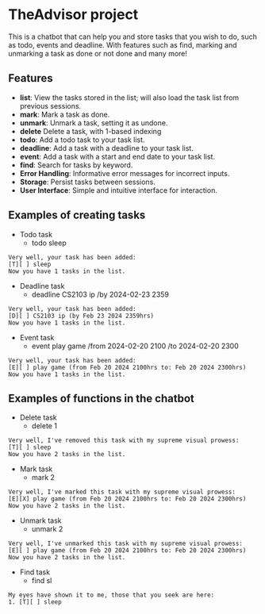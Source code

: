 # TheAdvisor project
This is a chatbot that can help you and store tasks that you wish to do, such as todo, events and deadline. With features such as find, marking and unmarking a task as done or not done and many more!

## Features
- **list**: View the tasks stored in the list; will also load the task list from previous sessions.
- **mark**: Mark a task as done.
- **unmark**: Unmark a task, setting it as undone.
- **delete** Delete a task, with 1-based indexing
- **todo**: Add a todo task to your task list.
- **deadline**: Add a task with a deadline to your task list.
- **event**: Add a task with a start and end date to your task list.
- **find**: Search for tasks by keyword.
- **Error Handling**: Informative error messages for incorrect inputs.
- **Storage**: Persist tasks between sessions.
- **User Interface**: Simple and intuitive interface for interaction.

## Examples of creating tasks
- Todo task
  - todo sleep
```
Very well, your task has been added: 
[T][ ] sleep
Now you have 1 tasks in the list.
```
- Deadline task
  - deadline CS2103 ip /by 2024-02-23 2359
```
Very well, your task has been added: 
[D][ ] CS2103 ip (by Feb 23 2024 2359hrs)
Now you have 1 tasks in the list.
```
- Event task
  - event play game /from 2024-02-20 2100 /to 2024-02-20 2300
```
Very well, your task has been added: 
[E][ ] play game (from Feb 20 2024 2100hrs to: Feb 20 2024 2300hrs)
Now you have 1 tasks in the list.
```

## Examples of functions in the chatbot
- Delete task
  - delete 1
```
Very well, I've removed this task with my supreme visual prowess: 
[T][ ] sleep
Now you have 2 tasks in the list.
```
- Mark task
  - mark 2
```
Very well, I've marked this task with my supreme visual prowess: 
[E][X] play game (from Feb 20 2024 2100hrs to: Feb 20 2024 2300hrs)
Now you have 2 tasks in the list.
```
- Unmark task
   - unmark 2
```
Very well, I've unmarked this task with my supreme visual prowess: 
[E][ ] play game (from Feb 20 2024 2100hrs to: Feb 20 2024 2300hrs)
Now you have 2 tasks in the list.
```
- Find task
  - find sl
```
My eyes have shown it to me, those that you seek are here:
1. [T][ ] sleep
```
